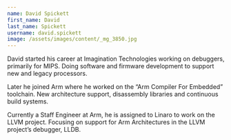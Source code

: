 ```yaml
---
name: David Spickett
first_name: David
last_name: Spickett
username: david.spickett
image: /assets/images/content/_mg_3850.jpg
---
```

David started his career at Imagination Technologies working on debuggers, primarily for MIPS. Doing software and firmware development to support new and legacy processors.

Later he joined Arm where he worked on the “Arm Compiler For Embedded” toolchain. New architecture support, disassembly libraries and continuous build systems.

Currently a Staff Engineer at Arm, he is assigned to Linaro to work on the LLVM project. Focusing on support for Arm Architectures in the LLVM project’s debugger, LLDB.